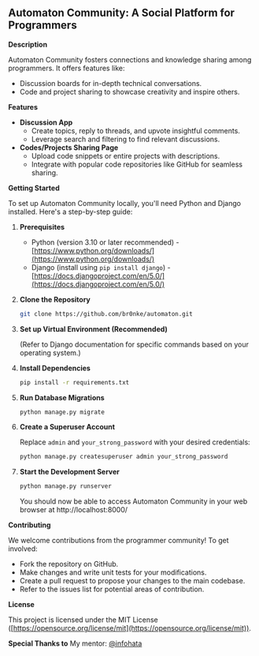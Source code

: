 ## Automaton Community: A Social Platform for Programmers

**Description**

Automaton Community fosters connections and knowledge sharing among programmers. It offers features like:

* Discussion boards for in-depth technical conversations.
* Code and project sharing to showcase creativity and inspire others.

**Features**

* **Discussion App**
    * Create topics, reply to threads, and upvote insightful comments.
    * Leverage search and filtering to find relevant discussions.
* **Codes/Projects Sharing Page**
    * Upload code snippets or entire projects with descriptions.
    * Integrate with popular code repositories like GitHub for seamless sharing.

**Getting Started**

To set up Automaton Community locally, you'll need Python and Django installed. Here's a step-by-step guide:

1. **Prerequisites**
    * Python (version 3.10 or later recommended) - [https://www.python.org/downloads/](https://www.python.org/downloads/)
    * Django (install using `pip install django`) - [https://docs.djangoproject.com/en/5.0/](https://docs.djangoproject.com/en/5.0/)

2. **Clone the Repository**

   ```bash
   git clone https://github.com/br0nke/automaton.git
   ```

3. **Set up Virtual Environment (Recommended)**

   (Refer to Django documentation for specific commands based on your operating system.)

4. **Install Dependencies**

   ```bash
   pip install -r requirements.txt
   ```

5. **Run Database Migrations**

   ```bash
   python manage.py migrate
   ```

6. **Create a Superuser Account**

   Replace `admin` and `your_strong_password` with your desired credentials:

   ```bash
   python manage.py createsuperuser admin your_strong_password
   ```

7. **Start the Development Server**

   ```bash
   python manage.py runserver
   ```

   You should now be able to access Automaton Community in your web browser at http://localhost:8000/

**Contributing**

We welcome contributions from the programmer community! To get involved:

* Fork the repository on GitHub.
* Make changes and write unit tests for your modifications.
* Create a pull request to propose your changes to the main codebase.
* Refer to the issues list for potential areas of contribution.

**License**

This project is licensed under the MIT License ([https://opensource.org/license/mit](https://opensource.org/license/mit)).

**Special Thanks to**
My mentor: [@infohata](https://github.com/infohata)
